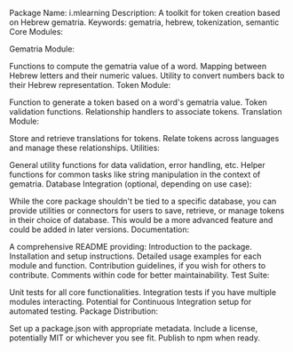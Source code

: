 Package Name: i.mlearning
Description: A toolkit for token creation based on Hebrew gematria.
Keywords: gematria, hebrew, tokenization, semantic
Core Modules:

Gematria Module:

Functions to compute the gematria value of a word.
Mapping between Hebrew letters and their numeric values.
Utility to convert numbers back to their Hebrew representation.
Token Module:

Function to generate a token based on a word's gematria value.
Token validation functions.
Relationship handlers to associate tokens.
Translation Module:

Store and retrieve translations for tokens.
Relate tokens across languages and manage these relationships.
Utilities:

General utility functions for data validation, error handling, etc.
Helper functions for common tasks like string manipulation in the context of gematria.
Database Integration (optional, depending on use case):

While the core package shouldn't be tied to a specific database, you can provide utilities or connectors for users to save, retrieve, or manage tokens in their choice of database. This would be a more advanced feature and could be added in later versions.
Documentation:

A comprehensive README providing:
Introduction to the package.
Installation and setup instructions.
Detailed usage examples for each module and function.
Contribution guidelines, if you wish for others to contribute.
Comments within code for better maintainability.
Test Suite:

Unit tests for all core functionalities.
Integration tests if you have multiple modules interacting.
Potential for Continuous Integration setup for automated testing.
Package Distribution:

Set up a package.json with appropriate metadata.
Include a license, potentially MIT or whichever you see fit.
Publish to npm when ready.